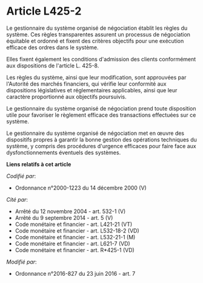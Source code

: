 # Article L425-2

Le gestionnaire du système organisé de négociation établit les règles du système. Ces règles transparentes assurent un
processus de négociation équitable et ordonné et fixent des critères objectifs pour une exécution efficace des ordres dans le
système. 

Elles fixent également les conditions d'admission des clients conformément aux dispositions de l'article L. 425-8. 

Les règles du système, ainsi que leur modification, sont approuvées par l'Autorité des marchés financiers, qui vérifie leur
conformité aux dispositions législatives et réglementaires applicables, ainsi que leur caractère proportionné aux objectifs
poursuivis. 

Le gestionnaire du système organisé de négociation prend toute disposition utile pour favoriser le règlement efficace des
transactions effectuées sur ce système. 

Le gestionnaire du système organisé de négociation met en œuvre des dispositifs propres à garantir la bonne gestion des
opérations techniques du système, y compris des procédures d'urgence efficaces pour faire face aux dysfonctionnements
éventuels des systèmes.

**Liens relatifs à cet article**

_Codifié par_:

  - Ordonnance n°2000-1223 du 14 décembre 2000 (V)

_Cité par_:

  - Arrêté du 12 novembre 2004 - art. 532-1 (V)
  - Arrêté du 9 septembre 2014 - art. 5 (V)
  - Code monétaire et financier - art. L421-21 (VT)
  - Code monétaire et financier - art. L532-18-2 (VD)
  - Code monétaire et financier - art. L532-21-1 (M)
  - Code monétaire et financier - art. L621-7 (VD)
  - Code monétaire et financier - art. R*425-1 (VD)

_Modifié par_:

  - Ordonnance n°2016-827 du 23 juin 2016 - art. 7
